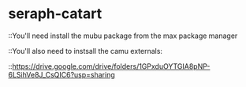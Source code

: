 # seraph-catart

::You'll need install the mubu package from the max package manager

::You'll also need to instsall the camu externals:

::https://drive.google.com/drive/folders/1GPxduOYTGIA8pNP-6LSihVe8J_CsQIC6?usp=sharing


